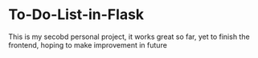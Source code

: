 # To-Do-List-in-Flask
This is my secobd personal project, it works great so far, yet to finish the frontend, hoping to make improvement in future
